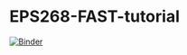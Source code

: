 # EPS268-FAST-tutorial

[![Binder](https://mybinder.org/badge_logo.svg)](https://mybinder.org/v2/gh/kjbergen/EPS268-FAST-tutorial/master?urlpath=https%3A%2F%2Fgithub.com%2Fkjbergen%2FEPS268-FAST-tutorial%2Fblob%2Fmaster%2FFAST_demo.ipynb)
